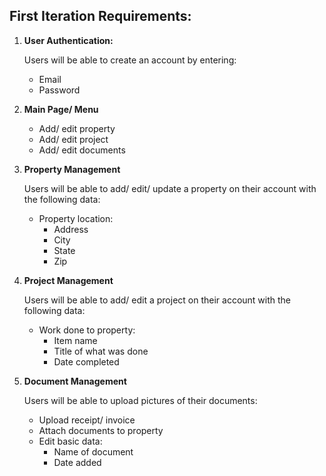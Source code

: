 ## First Iteration Requirements:

1. **User Authentication:**

   Users will be able to create an account by entering:
   - Email 
   - Password 

2. **Main Page/ Menu**
   - Add/ edit property
   - Add/ edit project
   - Add/ edit documents

3. **Property Management**

   Users will be able to add/ edit/ update a property on their account with the following data:
   - Property location:
     - Address
     - City
     - State
     - Zip 

4. **Project Management**

   Users will be able to add/ edit a project on their account with the following data:
   - Work done to property:
     - Item name
     - Title of what was done
     - Date completed

5. **Document Management**

   Users will be able to upload pictures of their documents:
   - Upload receipt/ invoice
   - Attach documents to property
   - Edit basic data:
     - Name of document
     - Date added
